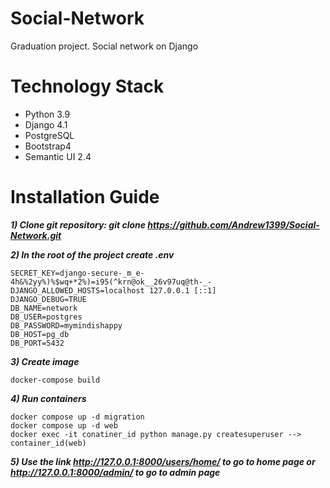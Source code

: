 # Social-Network
Graduation project. Social network on Django

# Technology Stack
- Python 3.9
- Django 4.1
- PostgreSQL
- Bootstrap4
- Semantic UI 2.4

# Installation Guide
___1) Clone git repository: git clone https://github.com/Andrew1399/Social-Network.git___

___2) In the root of the project create .env___
```
SECRET_KEY=django-secure-_m_e-4h&%2yy%)%$wq+*2%)=i95(^krn@ok__26v97uq@th-_-
DJANGO_ALLOWED_HOSTS=localhost 127.0.0.1 [::1]
DJANGO_DEBUG=TRUE
DB_NAME=network
DB_USER=postgres
DB_PASSWORD=mymindishappy
DB_HOST=pg_db
DB_PORT=5432
```
___3) Create image___
```
docker-compose build
```
___4) Run containers___
```
docker compose up -d migration
docker compose up -d web
docker exec -it conatiner_id python manage.py createsuperuser --> container_id(web)
```
___5) Use the link http://127.0.0.1:8000/users/home/ to go to home page or http://127.0.0.1:8000/admin/ to go to admin page___


